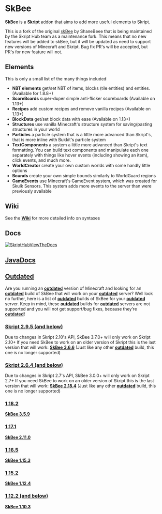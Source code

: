 # SkBee

**SkBee** is a [**Skript**](https://github.com/SkriptLang/Skript) addon that aims to add more useful elements to Skript.

This is a fork of the original [skBee](https://github.com/ShaneBeee/SkBee) by ShaneBeee that is being maintained by the Skript Hub team as a maintenance fork. This means that no new features will be added to skBee, but it will be updated as need to support new versions of Minecraft and Skript. Bug fix PR's will be accepted, but PR's for new feature will not.

## Elements
This is only a small list of the many things included
- **NBT elements** get/set NBT of items, blocks (tile entities) and entities. (Available for 1.8.8+)
- **ScoreBoards** super-duper simple anti-flicker scoreboards (Available on 1.13+)
- **Recipes** add custom recipes and remove vanilla recipes (Available on 1.13+)
- **BlockData** get/set block data with ease (Available on 1.13+)
- **Structures** use vanilla Minecraft's structure system for saving/pasting structures in your world
- **Particles** a particle system that is a little more advanced than Skript's, that is more inline with Bukkit's particle system
- **TextComponents** a system a little more advanced than Skript's text formatting. You can build text components and manipulate each one separately with things like hover events (including showing an item), click events, and much more.
- **WorldCreator** create your own custom worlds with some handly little options
- **Bounds** create your own simple bounds similarly to WorldGuard regions
- **GameEvents** use Minecraft's GameEvent system, which was created for Skulk Sensors. This system adds more events to the server than were previously available

## Wiki
See the [**Wiki**](https://github.com/ShaneBeee/SkBee/wiki) for more detailed info on syntaxes

## Docs
[![SkriptHubViewTheDocs](http://skripthub.net/static/addon/ViewTheDocsButton.png)](http://skripthub.net/docs/?addon=SkBee)

## [**JavaDocs**](https://shanebeee.github.io/docs/SkBee/)

## <ins>Outdated</ins>
Are you running an <ins>**outdated**</ins> version of Minecraft and looking for an <ins>**outdated**</ins> build of SkBee that will work on your <ins>**outdated**</ins> server? Well look no further, here is a list of <ins>**outdated**</ins> builds of SkBee for your <ins>**outdated**</ins> server.
Keep in mind, these <ins>**outdated**</ins> builds for <ins>**outdated**</ins> servers are not supported and you will not get support/bug fixes, because they're <ins>**outdated**</ins>!

### <ins>Skript 2.9.5 (and below)</ins>
Due to changes in Skript 2.10's API, SkBee 3.7.0+ will only work on Skript 2.10+
If you need SkBee to work on an older version of Skript this is the last version that will work:
[**SkBee 3.6.6**](https://github.com/SkriptHub/SkBee/releases/tag/3.6.6)
(Just like any other <ins>**outdated**</ins> build, this one is no longer supported)

### <ins>Skript 2.6.4 (and below)</ins>
Due to changes in Skript 2.7's API, SkBee 3.0.0+ will only work on Skript 2.7+
If you need SkBee to work on an older version of Skript this is the last version that will work:
[**SkBee 2.18.4**](https://github.com/ShaneBeee/SkBee/releases/tag/2.18.4)
(Just like any other <ins>**outdated**</ins> build, this one is no longer supported)

### <ins>1.18.2</ins>
[**SkBee 3.5.9**](https://github.com/ShaneBeee/SkBee/releases/tag/3.5.9)
### <ins>1.17.1</ins>
[**SkBee 2.11.0**](https://github.com/ShaneBeee/SkBee/releases/tag/2.11.0)
### <ins>1.16.5</ins>
[**SkBee 1.15.3**](https://github.com/ShaneBeee/SkBee/releases/tag/1.15.3)
### <ins>1.15.2</ins>
[**SkBee 1.12.4**](https://github.com/ShaneBeee/SkBee/releases/tag/1.12.4)
### <ins>1.12.2 (and below)</ins>
[**SkBee 1.10.3**](https://github.com/ShaneBeee/SkBee/releases/tag/1.10.3)
